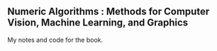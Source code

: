 ## Numeric Algorithms : Methods for Computer Vision, Machine Learning, and Graphics

My notes and code for the book.

